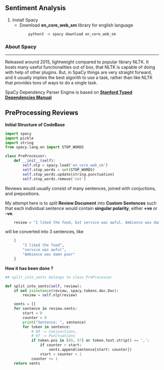 ## Sentiment Analysis

1. Install Spacy
   - Download **en_core_web_sm** library for english language
     ```sh
         python3 -m spacy download en_core_web_sm
     ```

### About Spacy

---

Released around 2015, lightweight compared to popular library NLTK.
It boats many useful functionalities out of box, that NLTK is capable of doing with help of other plugins. But, in SpaCy things are very straight forward, and it usually implies the best algorith to use a task, rather than like NLTK that provides tons of ways to do a single task.

SpaCy Dependency Parser Engine is based on [**Stanford Typed Dependencies Manual**](https://nlp.stanford.edu/software/dependencies_manual.pdf)

## PreProcessing Reviews

**Initial Structure of CodeBase**
```py
import spacy
import pickle
import string
from spacy.lang.en import STOP_WORDS

class PreProcessor:
    def __init__(self):
        self.nlp = spacy.load('en_core_web_sm')
        self.stop_words = set(STOP_WORDS)
        self.stop_words.update(string.punctuation)
        self.stop_words.remove('not')

```

Reviews would usually consist of many sentences, joined with conjuctions, and prepositions.

My attempt here is to _split_ **Review Document** into **Custom Sentences** such that each individual sentence would contain **singular polarity**, either **+ve** or **-ve**.

```py
    review = "I liked the food, but service was awful. Ambience was damn poor."
```

will be converted into 3 sentences, like

```py
    [
        "I liked the food",
        "service was awful",
        "Ambience was damn poor"
    ]
```

**How it has been done ?**

```py
## split_into_sents belongs to class PreProcessor

def split_into_sents(self, review):
    if not isinstance(review, spacy.tokens.doc.Doc):
        review = self.nlp(review)

    sents = []
    for sentence in review.sents:
        start = 0
        counter = 0
        print("Sentence: ", sentence)
        for token in sentence:
            # 89 -> Conjunctions,
            # 97 -> Punctuations
            if token.pos in [89, 97] or token.text.strip() == ',':
                if counter > start:
                    sents.append(sentence[start: counter])
                start = counter + 1
            counter += 1
    return sents
```
